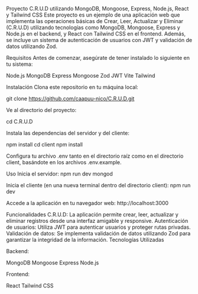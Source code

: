 Proyecto C.R.U.D utilizando MongoDB, Mongoose, Express, Node.js, React y Tailwind CSS
Este proyecto es un ejemplo de una aplicación web que implementa las operaciones básicas de Crear, Leer, Actualizar y Eliminar (C.R.U.D) utilizando tecnologías como MongoDB, Mongoose, Express y Node.js en el backend, y React con Tailwind CSS en el frontend. Además, se incluye un sistema de autenticación de usuarios con JWT y validación de datos utilizando Zod.

Requisitos
Antes de comenzar, asegúrate de tener instalado lo siguiente en tu sistema:

Node.js
MongoDB
Express
Mongoose
Zod
JWT
Vite
Tailwind

Instalación
Clona este repositorio en tu máquina local:

git clone https://github.com/caapuu-nico/C.R.U.D.git

Ve al directorio del proyecto:

cd C.R.U.D

Instala las dependencias del servidor y del cliente:

npm install
cd client
npm install

Configura tu archivo .env tanto en el directorio raíz como en el directorio client, basándote en los archivos .env.example.

Uso
Inicia el servidor:
npm run dev
mongod

Inicia el cliente (en una nueva terminal dentro del directorio client):
npm run dev

Accede a la aplicación en tu navegador web: http://localhost:3000

Funcionalidades
C.R.U.D: La aplicación permite crear, leer, actualizar y eliminar registros desde una interfaz amigable y responsive.
Autenticación de usuarios: Utiliza JWT para autenticar usuarios y proteger rutas privadas.
Validación de datos: Se implementa validación de datos utilizando Zod para garantizar la integridad de la información.
Tecnologías Utilizadas

Backend:

MongoDB
Mongoose
Express
Node.js

Frontend:

React
Tailwind CSS




